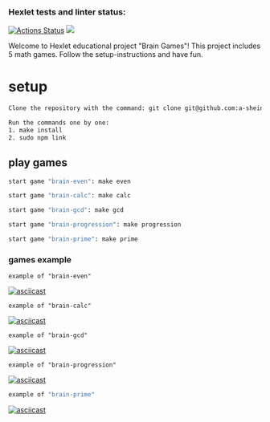 ### Hexlet tests and linter status:
[![Actions Status](https://github.com/a-shein/fullstack-javascript-project-44/workflows/hexlet-check/badge.svg)](https://github.com/a-shein/fullstack-javascript-project-44/actions)
<a href="https://codeclimate.com/github/a-shein/fullstack-javascript-project-44/maintainability"><img src="https://api.codeclimate.com/v1/badges/0075c5cd564e1c363f66/maintainability" /></a>

Welcome to Hexlet educational project "Brain Games"! This project includes 5 math games. Follow the setup-instructions and have fun.

# setup
```sh
Сlone the repository with the command: git clone git@github.com:a-shein/fullstack-javascript-project-44.git

Run the commands one by one:
1. make install
2. sudo npm link
```

## play games
```sh
start game "brain-even": make even

start game "brain-calc": make calc

start game "brain-gcd": make gcd 

start game "brain-progression": make progression

start game "brain-prime": make prime
```

### games example

```shell
example of "brain-even"
```
[![asciicast](https://asciinema.org/a/93kIGa7WYiO0zenTidaTmJO1U.svg)](https://asciinema.org/a/93kIGa7WYiO0zenTidaTmJO1U?t=1:03)

```shell
example of "brain-calc"
```
[![asciicast](https://asciinema.org/a/npEX3KzkF2rvk6vpXPyYKcjNn.svg)](https://asciinema.org/a/npEX3KzkF2rvk6vpXPyYKcjNn?t=57)

```shell
example of "brain-gcd"
```
[![asciicast](https://asciinema.org/a/7HYSVjWAhui96LRoajuo64a2Q.svg)](https://asciinema.org/a/7HYSVjWAhui96LRoajuo64a2Q)

```shell
example of "brain-progression"
```
[![asciicast](https://asciinema.org/a/1QnvQ0jFyfbbXU8CxNozTeG4f.svg)](https://asciinema.org/a/1QnvQ0jFyfbbXU8CxNozTeG4f)


```sh
example of "brain-prime"
```
[![asciicast](https://asciinema.org/a/yxOY4A9deX1gvW7brEUWUvafT.svg)](https://asciinema.org/a/yxOY4A9deX1gvW7brEUWUvafT)
